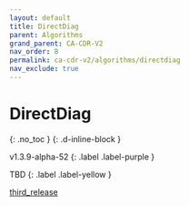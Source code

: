 ```yaml
---
layout: default
title: DirectDiag
parent: Algorithms
grand_parent: CA-CDR-V2
nav_order: 8
permalink: ca-cdr-v2/algorithms/directdiag
nav_exclude: true
---
```


# DirectDiag
{: .no_toc }
{: .d-inline-block }

<span style = "text-transform: lowercase">v1.3.9-alpha-52</span>
{: .label .label-purple }

TBD
{: .label .label-yellow }

[third_release](https://github.com/manleviet/CA-CDR-V2/blob/third_release/ca-cdr-package/src/main/java/at/tugraz/ist/ase/cacdr/algorithms/DirectDiag.java)